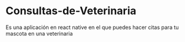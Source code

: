 # Consultas-de-Veterinaria
Es una aplicación en react native en el que puedes hacer citas para tu mascota en una veterinaria

